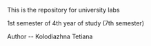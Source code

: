 This is the repository for university labs

1st semester of 4th year of study (7th semester)

Author -- Kolodiazhna Tetiana
